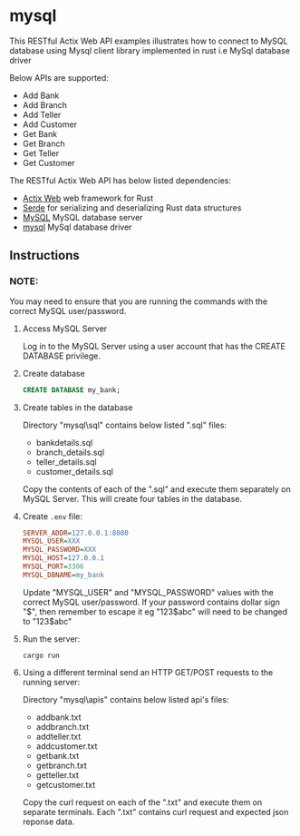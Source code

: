 # mysql

This RESTful Actix Web API examples illustrates how to connect to MySQL database using Mysql client library implemented in rust i.e  MySql database driver

Below APIs are supported: 
- Add Bank
- Add Branch
- Add Teller
- Add Customer
- Get Bank
- Get Branch
- Get Teller
- Get Customer

The RESTful Actix Web API has below listed dependencies:
- [Actix Web](https://github.com/actix/actix-web) web framework for Rust
- [Serde](https://github.com/serde-rs/serde) for serializing and deserializing Rust data structures
- [MySQL](https://github.com/mysql/mysql-server) MySQL database server
- [mysql](https://github.com/blackbeam/rust-mysql-simple) MySql database driver

## Instructions

### NOTE:

You may need to ensure that you are running the commands with the correct MySQL user/password.

1. Access MySQL Server

   Log in to the MySQL Server using a user account that has the CREATE DATABASE privilege.

2. Create database

   ```sql
   CREATE DATABASE my_bank;
   ```

3. Create tables in the database

   Directory "mysql\sql" contains below listed ".sql" files:
   - bankdetails.sql
   - branch_details.sql
   - teller_details.sql
   - customer_details.sql

   Copy the contents of each of the ".sql" and execute them separately on MySQL Server. This will create four tables in the database.

4. Create `.env` file:

   ```ini
   SERVER_ADDR=127.0.0.1:8080
   MYSQL_USER=XXX
   MYSQL_PASSWORD=XXX
   MYSQL_HOST=127.0.0.1
   MYSQL_PORT=3306
   MYSQL_DBNAME=my_bank
   ```
   
   Update "MYSQL_USER" and "MYSQL_PASSWORD" values with the correct MySQL user/password.
   If your password contains dollar sign "$", then remember to escape it eg "123$abc" will need to be changed to "123\$abc"

5. Run the server:

   ```shell
   cargo run
   ```

6. Using a different terminal send an HTTP GET/POST requests to the running server:

   Directory "mysql\apis" contains below listed api's files:
   - addbank.txt
   - addbranch.txt
   - addteller.txt
   - addcustomer.txt
   - getbank.txt
   - getbranch.txt
   - getteller.txt
   - getcustomer.txt

   Copy the curl request on each of the ".txt" and execute them on separate terminals. Each ".txt" contains curl request and expected json reponse data.
   